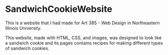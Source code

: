 # SandwichCookieWebsite

This is a website that I had made for Art 385 - Web Design in Northeastern Illinois University.

This website, made with HTML, CSS, and images, was designed to look like a sandwich cookie and its pages contains recipes for making different types of sandwich cookies.
